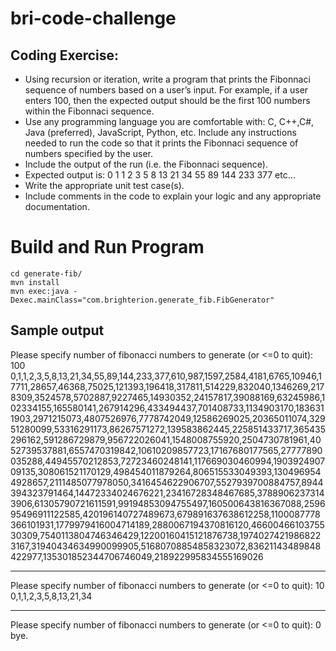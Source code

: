# bri-code-challenge

## Coding Exercise:
* Using recursion or iteration, write a program that prints the Fibonnaci sequence of numbers based on a user’s input. For example, if a user enters 100, then the expected output should be the first 100 numbers within the Fibonnaci sequence.
* Use any programming language you are comfortable with: C, C++,C#, Java (preferred), JavaScript, Python, etc.
Include any instructions needed to run the code so that it prints the Fibonnaci sequence of numbers specified by the user.
* Include the output of the run (i.e. the Fibonnaci sequence).
* Expected output is: 0 1 1 2 3 5 8 13 21 34 55 89 144 233 377 etc…
* Write the appropriate unit test case(s).
* Include comments in the code to explain your logic and any appropriate documentation.

# Build and Run Program
````
cd generate-fib/
mvn install
mvn exec:java -Dexec.mainClass="com.brighterion.generate_fib.FibGenerator"
````

## Sample output

Please specify number of fibonacci numbers to generate (or <=0 to quit):
100
0,1,1,2,3,5,8,13,21,34,55,89,144,233,377,610,987,1597,2584,4181,6765,10946,17711,28657,46368,75025,121393,196418,317811,514229,832040,1346269,2178309,3524578,5702887,9227465,14930352,24157817,39088169,63245986,102334155,165580141,267914296,433494437,701408733,1134903170,1836311903,2971215073,4807526976,7778742049,12586269025,20365011074,32951280099,53316291173,86267571272,139583862445,225851433717,365435296162,591286729879,956722026041,1548008755920,2504730781961,4052739537881,6557470319842,10610209857723,17167680177565,27777890035288,44945570212853,72723460248141,117669030460994,190392490709135,308061521170129,498454011879264,806515533049393,1304969544928657,2111485077978050,3416454622906707,5527939700884757,8944394323791464,14472334024676221,23416728348467685,37889062373143906,61305790721611591,99194853094755497,160500643816367088,259695496911122585,420196140727489673,679891637638612258,1100087778366101931,1779979416004714189,2880067194370816120,4660046610375530309,7540113804746346429,12200160415121876738,19740274219868223167,31940434634990099905,51680708854858323072,83621143489848422977,135301852344706746049,218922995834555169026

---------------------------------------------

Please specify number of fibonacci numbers to generate (or <=0 to quit):
10
0,1,1,2,3,5,8,13,21,34

---------------------------------------------

Please specify number of fibonacci numbers to generate (or <=0 to quit):
0
bye.
